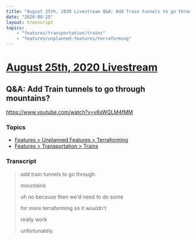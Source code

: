 ```yaml
---
title: "August 25th, 2020 Livestream Q&A: Add Train tunnels to go through mountains?"
date: "2020-08-25"
layout: transcript
topics:
    - "features/transportation/trains"
    - "features/unplanned-features/terraforming"
---
```

# [August 25th, 2020 Livestream](../2020-08-25.md)
## Q&A: Add Train tunnels to go through mountains?
https://www.youtube.com/watch?v=v6sWQLM4fMM

### Topics
* [Features > Unplanned Features > Terraforming](../topics/features/unplanned-features/terraforming.md)
* [Features > Transportation > Trains](../topics/features/transportation/trains.md)

### Transcript

> add train tunnels to go through
> 
> mountains
> 
> uh no because then we'd need to do some
> 
> for more terraforming so it wouldn't
> 
> really work
> 
> unfortunately
> 
